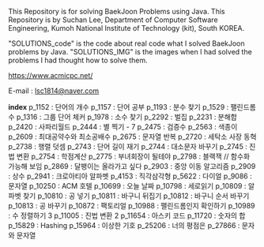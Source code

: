 This Repository is for solving BaekJoon Problems using Java.
This Repository is by Suchan Lee,
Department of Computer Software Engineering,
Kumoh National Institute of Technology (kit), South KOREA.

"SOLUTIONS_code" is the code about real code what I solved BaekJoon problems by Java.
"SOLUTIONS_IMG" is the images when I had solved the problems I had thought how to solve them.

https://www.acmicpc.net/

E-mail : lsc1814@naver.com

**index**
p_1152 : 단어의 개수
p_1157 : 단어 공부
p_1193 : 분수 찾기
p_1529 : 팰린드롬수
p_1316 : 그룹 단어 체커
p_1978 : 소수 찾기
p_2292 : 벌집
p_2231 : 분해합
p_2420 : 사파리월드
p_2444 : 별 찍기 - 7
p_2475 : 검증수
p_2563 : 색종이
p_2609 : 최대공약수와 최소공배수
p_2675 : 문자열 반복
p_2720 : 세탁소 사장 동혁
p_2738 : 행렬 덧셈
p_2743 : 단어 길이 재기
p_2744 : 대소문자 바꾸기
p_2745 : 진법 변환
p_2754 : 학점계산
p_2775 : 부녀회장이 될테야
p_2798 : 블랙잭 // 함수화 가능해 보임
p_2869 : 달팽이는 올라가고 싶다
p_2903 : 중앙 이동 알고리즘
p_2909 : 상수
p_2941 : 크로아티아 알파벳
p_4153 : 직각삼각형
p_5622 : 다이얼
p_9086 : 문자열
p_10250 : ACM 호텔
p_10699 : 오늘 날짜
p_10798 : 세로읽기
p_10809 : 알파벳 찾기
p_10810 : 공 넣기
p_10811 : 바구니 뒤집기
p_10812 : 바구니 순서 바꾸기
p_10813 : 공 바꾸기
p_10872 : 팩토리얼
p_10988 : 팰린드롬인지 확인하기
p_10989 : 수 정렬하기 3
p_11005 : 진법 변환 2
p_11654 : 아스키 코드
p_11720 : 숫자의 합
p_15829 : Hashing
p_15964 : 이상한 기호
p_25206 : 너의 평점은
p_27866 : 문자와 문자열
